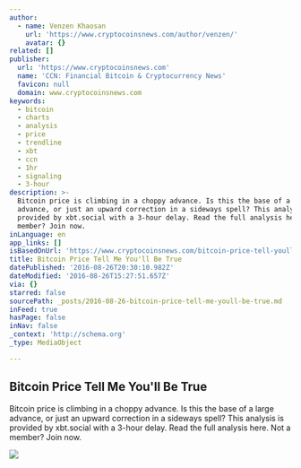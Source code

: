 ```yaml
---
author:
  - name: Venzen Khaosan
    url: 'https://www.cryptocoinsnews.com/author/venzen/'
    avatar: {}
related: []
publisher:
  url: 'https://www.cryptocoinsnews.com'
  name: 'CCN: Financial Bitcoin & Cryptocurrency News'
  favicon: null
  domain: www.cryptocoinsnews.com
keywords:
  - bitcoin
  - charts
  - analysis
  - price
  - trendline
  - xbt
  - ccn
  - 1hr
  - signaling
  - 3-hour
description: >-
  Bitcoin price is climbing in a choppy advance. Is this the base of a large
  advance, or just an upward correction in a sideways spell? This analysis is
  provided by xbt.social with a 3-hour delay. Read the full analysis here. Not a
  member? Join now.
inLanguage: en
app_links: []
isBasedOnUrl: 'https://www.cryptocoinsnews.com/bitcoin-price-tell-youll-true/'
title: Bitcoin Price Tell Me You'll Be True
datePublished: '2016-08-26T20:30:10.982Z'
dateModified: '2016-08-26T15:27:51.657Z'
via: {}
starred: false
sourcePath: _posts/2016-08-26-bitcoin-price-tell-me-youll-be-true.md
inFeed: true
hasPage: false
inNav: false
_context: 'http://schema.org'
_type: MediaObject

---
```

<article style=""><h1>Bitcoin Price Tell Me You'll Be True</h1><p>Bitcoin price is climbing in a choppy advance. Is this the base of a large advance, or just an upward correction in a sideways spell? This analysis is provided by xbt.social with a 3-hour delay. Read the full analysis here. Not a member? Join now.</p><img src="https://www.cryptocoinsnews.com/wp-content/uploads/2016/08/Selection_20160826_004.png" /></article>